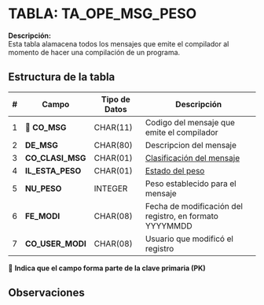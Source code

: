 # TABLA: TA_OPE_MSG_PESO

**Descripción:**  
Esta tabla alamacena todos los mensajes que emite el compilador al momento de hacer una compilación de un programa.

## Estructura de la tabla
| # | Campo | Tipo de Datos | Descripción |
|---|--------|----------------|--------------|
| 1 | 🔑 **CO_MSG** | CHAR(11) |Codigo del mensaje que emite el compilador|
| 2 | **DE_MSG** | CHAR(80) |Descripcion del mensaje|
| 3 | **CO_CLASI_MSG** | CHAR(01) |<a href="index.html#/pages/classification_msg.md" target="_blank">Clasificación del mensaje</a>|
| 4 | **IL_ESTA_PESO** | CHAR(01) |<a href="index.html#/pages/peso_status.md" target="_blank">Estado del peso</a>|
| 5 | **NU_PESO** | INTEGER |Peso establecido para el mensaje|
| 6 | **FE_MODI** | CHAR(08) |Fecha de modificación del registro, en formato YYYYMMDD|
| 7 | **CO_USER_MODI** | CHAR(08) |Usuario que modificó el registro|


🔑 **Indica que el campo forma parte de la clave primaria (PK)**

## Observaciones
